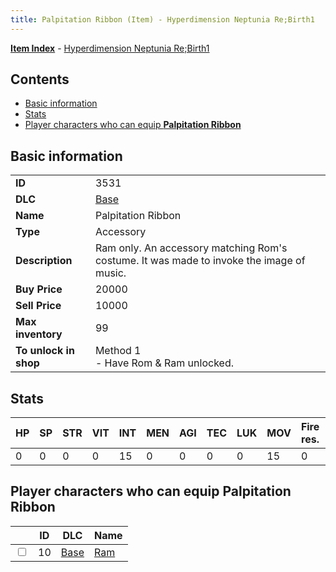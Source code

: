 ```yaml
---
title: Palpitation Ribbon (Item) - Hyperdimension Neptunia Re;Birth1
---
```


[**Item Index**](/neptunia/rb1/item/index.html) - [Hyperdimension Neptunia Re;Birth1](/neptunia/rb1)

## Contents

- [Basic information](#basic-information)
- [Stats](#stats)
- [Player characters who can equip **Palpitation Ribbon**](#player-characters-who-can-equip-palpitation-ribbon)
## Basic information

|   |   |
| -- | -- |
| **ID** | 3531 |
| **DLC** | [Base](/neptunia/rb1/dlc/1-base.html) |
| **Name** | Palpitation Ribbon |
| **Type** | Accessory |
| **Description** | Ram only. An accessory matching Rom's costume. It was made to invoke the image of music. |
| **Buy Price** | 20000 |
| **Sell Price** | 10000 |
| **Max inventory** | 99 |
| **To unlock in shop** | Method 1<br />- Have Rom & Ram unlocked. |


## Stats

| HP | SP | STR | VIT | INT | MEN | AGI | TEC | LUK | MOV | Fire res. | Ice res. | Wind res. | Lightning res. |
| -- | -- | --- | --- | --- | --- | --- | --- | --- | --- | --------- | -------- | --------- | -------------- |
| 0 | 0 | 0 | 0 | 15 | 0 | 0 | 0 | 0 | 15 | 0 | 0 | 0 | 0 |


## Player characters who can equip **Palpitation Ribbon**

|    | ID | DLC | Name |
| -- | -- | --- | ---- |
| <input type="checkbox" id="rb1-player-1-10" class="trackbox" /> | 10 | [Base](/neptunia/rb1/dlc/1-base.html) | [Ram](/neptunia/rb1/player/1-10-ram.html) |

